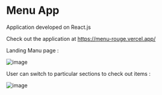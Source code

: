 # Menu App

Application developed on React.js

Check out the application at https://menu-rouge.vercel.app/

Landing Manu page : 

![image](https://user-images.githubusercontent.com/107784718/183084277-e0f59c66-8e95-4319-89f1-f6069774bd77.png)


User can switch to particular sections to check out items : 

![image](https://user-images.githubusercontent.com/107784718/183085671-4e29309e-2dec-4697-a2eb-9b91caa88ad1.png)
